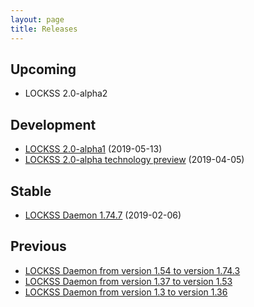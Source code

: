 ```yaml
---
layout: page
title: Releases
---
```


## Upcoming

*   LOCKSS 2.0-alpha2

## Development

*   [LOCKSS 2.0-alpha1](2.0-alpha1) (2019-05-13)
*   [LOCKSS 2.0-alpha technology preview](2.0-alpha-preview) (2019-04-05)

## Stable

*   [LOCKSS Daemon 1.74.7](https://github.com/lockss/lockss-daemon/releases/tag/release-candidate_1-74-b7) (2019-02-06)

## Previous

*   [LOCKSS Daemon from version 1.54 to version 1.74.3](https://web.stanford.edu/group/lockss/documentation/Daemon_Release_Notes_1.54-1.74.3.pdf)
*   [LOCKSS Daemon from version 1.37 to version 1.53](https://web.stanford.edu/group/lockss/documentation/Daemon_Release_Notes_1.37-1.53.pdf)
*   [LOCKSS Daemon from version 1.3 to version 1.36](https://web.stanford.edu/group/lockss/documentation/Daemon_Release_Notes_1.3-1.36.pdf)
